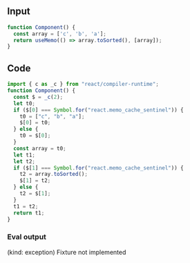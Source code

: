 
## Input

```javascript
function Component() {
  const array = ['c', 'b', 'a'];
  return useMemo(() => array.toSorted(), [array]);
}

```

## Code

```javascript
import { c as _c } from "react/compiler-runtime";
function Component() {
  const $ = _c(2);
  let t0;
  if ($[0] === Symbol.for("react.memo_cache_sentinel")) {
    t0 = ["c", "b", "a"];
    $[0] = t0;
  } else {
    t0 = $[0];
  }
  const array = t0;
  let t1;
  let t2;
  if ($[1] === Symbol.for("react.memo_cache_sentinel")) {
    t2 = array.toSorted();
    $[1] = t2;
  } else {
    t2 = $[1];
  }
  t1 = t2;
  return t1;
}

```
      
### Eval output
(kind: exception) Fixture not implemented